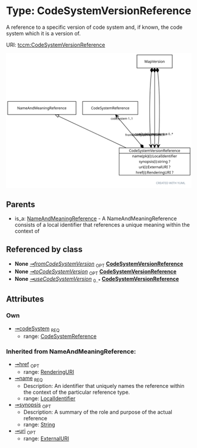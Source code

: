
# Type: CodeSystemVersionReference


A reference to a specific version of code system and, if known, the code system which it is a version of.

URI: [tccm:CodeSystemVersionReference](https://hotecosystem.org/tccm/CodeSystemVersionReference)


![img](images/CodeSystemVersionReference.svg)

## Parents

 *  is_a: [NameAndMeaningReference](NameAndMeaningReference.md) - A NameAndMeaningReference consists of a local identifier that references a unique meaning within the context of

## Referenced by class

 *  **None** *[➞fromCodeSystemVersion](mapVersion__fromCodeSystemVersion.md)*  <sub>OPT</sub>  **[CodeSystemVersionReference](CodeSystemVersionReference.md)**
 *  **None** *[➞toCodeSystemVersion](mapVersion__toCodeSystemVersion.md)*  <sub>OPT</sub>  **[CodeSystemVersionReference](CodeSystemVersionReference.md)**
 *  **None** *[➞useCodeSystemVersion](mapVersion__useCodeSystemVersion.md)*  <sub>0..*</sub>  **[CodeSystemVersionReference](CodeSystemVersionReference.md)**

## Attributes


### Own

 * [➞codeSystem](codeSystemVersionReference__codeSystem.md)  <sub>REQ</sub>
    * range: [CodeSystemReference](CodeSystemReference.md)

### Inherited from NameAndMeaningReference:

 * [➞href](nameAndMeaningReference__href.md)  <sub>OPT</sub>
    * range: [RenderingURI](types/RenderingURI.md)
 * [➞name](nameAndMeaningReference__name.md)  <sub>REQ</sub>
    * Description: An identifier that uniquely names the reference within the context of the particular reference type.
    * range: [LocalIdentifier](types/LocalIdentifier.md)
 * [➞synopsis](nameAndMeaningReference__synopsis.md)  <sub>OPT</sub>
    * Description: A summary of the role and purpose of the actual reference
    * range: [String](types/String.md)
 * [➞uri](nameAndMeaningReference__uri.md)  <sub>OPT</sub>
    * range: [ExternalURI](types/ExternalURI.md)
